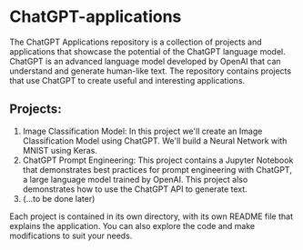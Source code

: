 # ChatGPT-applications
The ChatGPT Applications repository is a collection of projects and applications that showcase the potential of the ChatGPT language model.
ChatGPT is an advanced language model developed by OpenAI that can understand and generate human-like text. The repository contains projects that use ChatGPT to create useful and interesting applications.

## Projects:
1. Image Classification Model: In this project we'll create an Image Classification Model using ChatGPT. We'll build a Neural Network with MNIST using Keras. 
2. ChatGPT Prompt Engineering: This project contains a Jupyter Notebook that demonstrates best practices for prompt engineering with ChatGPT, a large language model trained by OpenAI. This project also demonstrates how to use the ChatGPT API to generate text.
3. (...to be done later)

Each project is contained in its own directory, with its own README file that explains the application. You can also explore the code and make modifications to suit your needs.
